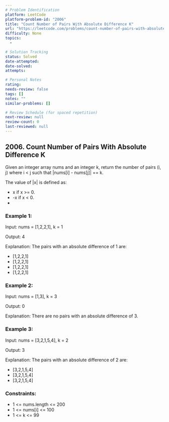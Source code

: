 ```yaml
---
# Problem Identification
platform: LeetCode
platform-problem-id: "2006"
title: "Count Number of Pairs With Absolute Difference K"
url: "https://leetcode.com/problems/count-number-of-pairs-with-absolute-difference-k/"
difficulty: None
topics:
  -

# Solution Tracking
status: Solved
date-attempted:
date-solved:
attempts:

# Personal Notes
rating:
needs-review: false
tags: []
notes: ""
similar-problems: []

# Review Schedule (for spaced repetition)
next-review: null
review-count: 0
last-reviewed: null
---
```


## 2006. Count Number of Pairs With Absolute Difference K

Given an integer array nums and an integer k, return the number of pairs (i, j) where i < j such that |nums[i] - nums[j]| == k.

The value of |x| is defined as:

- x if x >= 0.
- -x if x < 0.
-

### Example 1:

Input: nums = [1,2,2,1], k = 1

Output: 4

Explanation: The pairs with an absolute difference of 1 are:

- [1,2,2,1]
- [1,2,2,1]
- [1,2,2,1]
- [1,2,2,1]

### Example 2:

Input: nums = [1,3], k = 3

Output: 0

Explanation: There are no pairs with an absolute difference of 3.

### Example 3:

Input: nums = [3,2,1,5,4], k = 2

Output: 3

Explanation: The pairs with an absolute difference of 2 are:

- [3,2,1,5,4]
- [3,2,1,5,4]
- [3,2,1,5,4]

### Constraints:

- 1 <= nums.length <= 200
- 1 <= nums[i] <= 100
- 1 <= k <= 99
